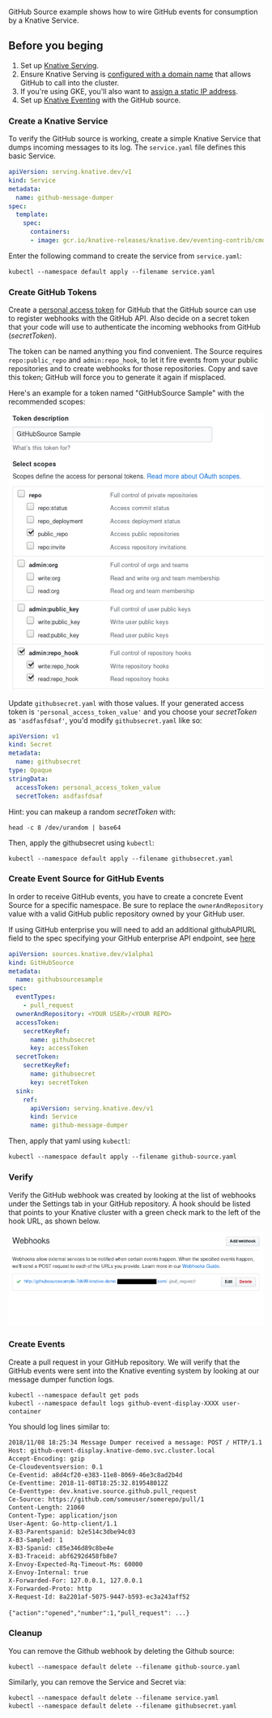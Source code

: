 GitHub Source example shows how to wire GitHub events for consumption
by a Knative Service.

## Before you beging

1. Set up [Knative Serving](../../../serving).
1. Ensure Knative Serving is [configured with a domain
   name](../../../serving/using-a-custom-domain.md)
   that allows GitHub to call into the cluster.
1. If you're using GKE, you'll also want to [assign a static IP address](../../../serving/gke-assigning-static-ip-address.md).
1. Set up [Knative Eventing](../../../eventing) with the GitHub source.

### Create a Knative Service

To verify the GitHub source is working, create a simple Knative
Service that dumps incoming messages to its log. The `service.yaml` file
defines this basic Service.

```yaml
apiVersion: serving.knative.dev/v1
kind: Service
metadata:
  name: github-message-dumper
spec:
  template:
    spec:
      containers:
      - image: gcr.io/knative-releases/knative.dev/eventing-contrib/cmd/event_display
```

Enter the following command to create the service from `service.yaml`:

```shell
kubectl --namespace default apply --filename service.yaml
```

### Create GitHub Tokens

Create a [personal access token](https://github.com/settings/tokens)
for GitHub that the GitHub source can use to register webhooks with
the GitHub API. Also decide on a secret token that your code will use
to authenticate the incoming webhooks from GitHub (_secretToken_).

The token can be named anything you find convenient. The Source
requires `repo:public_repo` and `admin:repo_hook`, to let it fire
events from your public repositories and to create webhooks for those
repositories. Copy and save this token; GitHub will force you to
generate it again if misplaced.

Here's an example for a token named "GitHubSource Sample" with the
recommended scopes:

![GitHub UI](personal_access_token.png "GitHub personal access token screenshot")

Update `githubsecret.yaml` with those values. If your generated access
token is `'personal_access_token_value'` and you choose your _secretToken_
as `'asdfasfdsaf'`, you'd modify `githubsecret.yaml` like so:

```yaml
apiVersion: v1
kind: Secret
metadata:
  name: githubsecret
type: Opaque
stringData:
  accessToken: personal_access_token_value
  secretToken: asdfasfdsaf
```

Hint: you can makeup a random _secretToken_ with:

```shell
head -c 8 /dev/urandom | base64
```

Then, apply the githubsecret using `kubectl`:

```shell
kubectl --namespace default apply --filename githubsecret.yaml
```

### Create Event Source for GitHub Events

In order to receive GitHub events, you have to create a concrete Event
Source for a specific namespace. Be sure to replace the
`ownerAndRepository` value with a valid GitHub public repository owned
by your GitHub user.

If using GitHub enterprise you will need to add an additional githubAPIURL
field to the spec specifying your GitHub enterprise API endpoint, see
[here](../../README.md#githubsource)

```yaml
apiVersion: sources.knative.dev/v1alpha1
kind: GitHubSource
metadata:
  name: githubsourcesample
spec:
  eventTypes:
    - pull_request
  ownerAndRepository: <YOUR USER>/<YOUR REPO>
  accessToken:
    secretKeyRef:
      name: githubsecret
      key: accessToken
  secretToken:
    secretKeyRef:
      name: githubsecret
      key: secretToken
  sink:
    ref:
      apiVersion: serving.knative.dev/v1
      kind: Service
      name: github-message-dumper
```

Then, apply that yaml using `kubectl`:

```shell
kubectl --namespace default apply --filename github-source.yaml
```

### Verify

Verify the GitHub webhook was created by looking at the list of
webhooks under the Settings tab in your GitHub repository. A hook
should be listed that points to your Knative cluster with a green
check mark to the left of the hook URL, as shown below.

![GitHub Webhook](webhook_created.png "GitHub webhook screenshot")

### Create Events

Create a pull request in your GitHub repository. We will verify
that the GitHub events were sent into the Knative eventing system
by looking at our message dumper function logs.

```shell
kubectl --namespace default get pods
kubectl --namespace default logs github-event-display-XXXX user-container
```

You should log lines similar to:

```
2018/11/08 18:25:34 Message Dumper received a message: POST / HTTP/1.1
Host: github-event-display.knative-demo.svc.cluster.local
Accept-Encoding: gzip
Ce-Cloudeventsversion: 0.1
Ce-Eventid: a8d4cf20-e383-11e8-8069-46e3c8ad2b4d
Ce-Eventtime: 2018-11-08T18:25:32.819548012Z
Ce-Eventtype: dev.knative.source.github.pull_request
Ce-Source: https://github.com/someuser/somerepo/pull/1
Content-Length: 21060
Content-Type: application/json
User-Agent: Go-http-client/1.1
X-B3-Parentspanid: b2e514c3dbe94c03
X-B3-Sampled: 1
X-B3-Spanid: c85e346d89c8be4e
X-B3-Traceid: abf6292d458fb8e7
X-Envoy-Expected-Rq-Timeout-Ms: 60000
X-Envoy-Internal: true
X-Forwarded-For: 127.0.0.1, 127.0.0.1
X-Forwarded-Proto: http
X-Request-Id: 8a2201af-5075-9447-b593-ec3a243aff52

{"action":"opened","number":1,"pull_request": ...}
```

### Cleanup

You can remove the Github webhook by deleting the Github source:

```shell
kubectl --namespace default delete --filename github-source.yaml
```

Similarly, you can remove the Service and Secret via:

```shell
kubectl --namespace default delete --filename service.yaml
kubectl --namespace default delete --filename githubsecret.yaml

```
